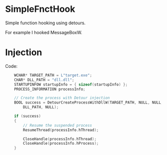 # SimpleFnctHook
Simple function hooking using detours.

For example I hooked MessageBoxW.

# Injection
Code:
```cpp
    WCHAR* TARGET_PATH = L"target.exe";
    CHAR* DLL_PATH = "dll.dll";
    STARTUPINFOW startupInfo = { sizeof(startupInfo) };
    PROCESS_INFORMATION processInfo;

    // Create the process with Detour injection
    BOOL success = DetourCreateProcessWithDllW(TARGET_PATH, NULL, NULL, NULL, TRUE, CREATE_DEFAULT_ERROR_MODE | CREATE_SUSPENDED, NULL, NULL, &startupInfo, &processInfo,
        DLL_PATH, NULL);

    if (success)
    {
        // Resume the suspended process
        ResumeThread(processInfo.hThread);

        CloseHandle(processInfo.hThread);
        CloseHandle(processInfo.hProcess);
    }
```
